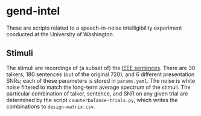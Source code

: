 # gend-intel

These are scripts related to a speech-in-noise intelligibility experiment
conducted at the University of Washington.

## Stimuli

The stimuli are recordings of (a subset of) the
[IEEE sentences](https://en.wikipedia.org/wiki/Harvard_sentences). There are 30
talkers, 180 sentences (out of the original 720), and 6 different presentation
SNRs; each of these parameters is stored in `params.yaml`. The noise is white
noise filtered to match the long-term average spectrum of the stimuli. The
particular combination of talker, sentence, and SNR on any given trial are
determined by the script `counterbalance-trials.py`, which writes the
combinations to `design-matrix.csv`.
